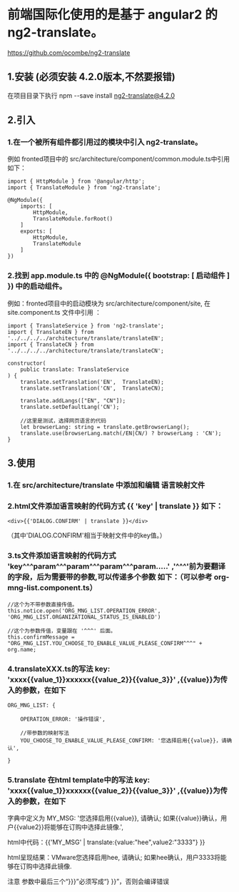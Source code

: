 # 前端国际化使用的是基于 angular2 的 ng2-translate。 
https://github.com/ocombe/ng2-translate


## 1.安装 (必须安装 4.2.0版本,不然要报错)
在项目目录下执行 npm --save install ng2-translate@4.2.0

## 2.引入 

### 1.在一个被所有组件都引用过的模块中引入 ng2-translate。
例如 fronted项目中的 src/architecture/component/common.module.ts中引用如下：

    import { HttpModule } from '@angular/http';
    import { TranslateModule } from 'ng2-translate';
    
    @NgModule({
        imports: [
            HttpModule,
            TranslateModule.forRoot()
        ]
        exports: [
            HttpModule,
            TranslateModule
        ]
    })

### 2.找到 app.module.ts 中的 @NgModule({ bootstrap: [ 启动组件 ] }) 中的启动组件。
例如：fronted项目中的启动模块为 src/architecture/component/site,
在 site.component.ts 文件中引用 ：

    import { TranslateService } from 'ng2-translate';
    import { TranslateEN } from '../../../../architecture/translate/translateEN';
    import { TranslateCN } from '../../../../architecture/translate/translateCN';

    constructor(
        public translate: TranslateService
    ) {
        translate.setTranslation('EN',  TranslateEN);
        translate.setTranslation('CN',  TranslateCN);

        translate.addLangs(["EN", "CN"]);
        translate.setDefaultLang('CN');

        //这里是测试，选择网页语言的代码
        let browserLang: string = translate.getBrowserLang();
        translate.use(browserLang.match(/EN|CN/) ? browserLang : 'CN');
    }

## 3.使用
### 1.在 src/architecture/translate 中添加和编辑 语言映射文件

### 2.html文件添加语言映射的代码方式   {{ 'key' | translate }}   如下：

    <div>{{'DIALOG.CONFIRM' | translate }}</div>

（其中'DIALOG.CONFIRM'相当于映射文件中的key值。）

### 3.ts文件添加语言映射的代码方式    'key^^^param^^^param^^^param^^^param.....'  ,'^^^'前为要翻译的字段，后为需要带的参数,可以传递多个参数  如下：（可以参考 org-mng-list.component.ts）


    //这个为不带参数直接传值。
    this.notice.open('ORG_MNG_LIST.OPERATION_ERROR', 'ORG_MNG_LIST.ORGANIZATIONAL_STATUS_IS_ENABLED')

    //这个为参数传值，变量跟在 '^^^' 后面。
    this.confirmMessage = "ORG_MNG_LIST.YOU_CHOOSE_TO_ENABLE_VALUE_PLEASE_CONFIRM^^^" + org.name;

### 4.translateXXX.ts的写法   key: 'xxxx{{value_1}}xxxxxx{{value_2}}{{value_3}}'  ,{{value}}为传入的参数，在如下

    ORG_MNG_LIST: {

        OPERATION_ERROR: '操作错误',

        //带参数的映射写法
        YOU_CHOOSE_TO_ENABLE_VALUE_PLEASE_CONFIRM: '您选择启用{{value}}，请确认',
        
    }

   
### 5.translate 在html template中的写法   key: 'xxxx{{value_1}}xxxxxx{{value_2}}{{value_3}}'  ,{{value}}为传入的参数，在如下
 
 字典中定义为
        MY_MSG: '您选择启用{{value}}, 请确认; 如果{{value}}确认，用户{{value2}}将能够在订购中选择此镜像.',
 
 html中代码：{{'MY_MSG' | translate:{value:"hee",value2:"3333"} }}

 html呈现结果：VMware您选择启用hee, 请确认; 如果hee确认，用户3333将能够在订购中选择此镜像.


 注意 参数中最后三个“}}}”必须写成“} }}”，否则会编译错误